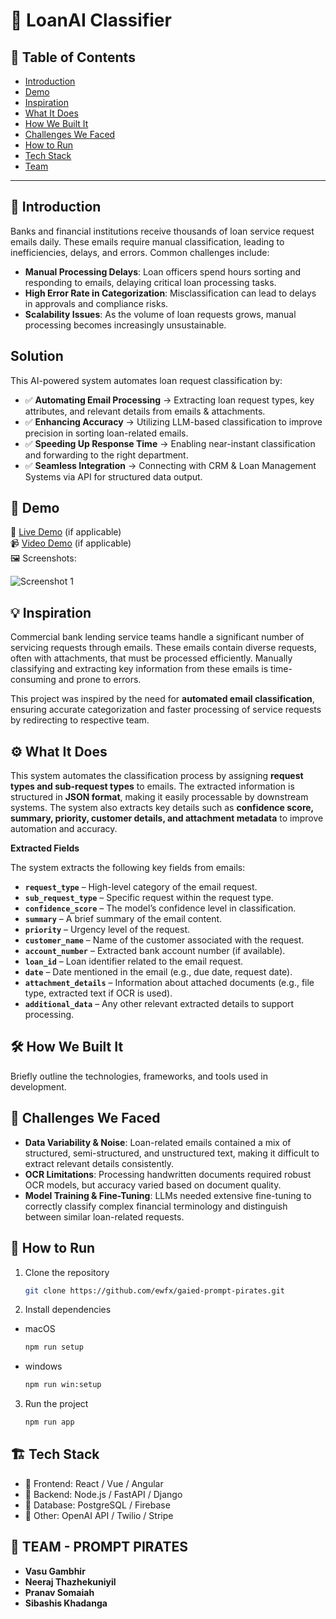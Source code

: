 # 🚀 LoanAI Classifier

## 📌 Table of Contents
- [Introduction](#introduction)
- [Demo](#demo)
- [Inspiration](#inspiration)
- [What It Does](#what-it-does)
- [How We Built It](#how-we-built-it)
- [Challenges We Faced](#challenges-we-faced)
- [How to Run](#how-to-run)
- [Tech Stack](#tech-stack)
- [Team](#team)

---

## 🎯 Introduction
Banks and financial institutions receive thousands of loan service request emails daily. These emails require manual classification, leading to inefficiencies, delays, and errors. Common challenges include:

- **Manual Processing Delays**: Loan officers spend hours sorting and responding to emails, delaying critical loan processing tasks.
- **High Error Rate in Categorization**: Misclassification can lead to delays in approvals and compliance risks.
- **Scalability Issues**: As the volume of loan requests grows, manual processing becomes increasingly unsustainable.

## Solution
This AI-powered system automates loan request classification by:

- ✅ **Automating Email Processing** → Extracting loan request types, key attributes, and relevant details from emails & attachments.
- ✅ **Enhancing Accuracy** → Utilizing LLM-based classification to improve precision in sorting loan-related emails.
- ✅ **Speeding Up Response Time** → Enabling near-instant classification and forwarding to the right department.
- ✅ **Seamless Integration** → Connecting with CRM & Loan Management Systems via API for structured data output.
## 🎥 Demo
🔗 [Live Demo](#) (if applicable)  
📹 [Video Demo](#) (if applicable)  
🖼️ Screenshots:

![Screenshot 1](link-to-image)

## 💡 Inspiration
Commercial bank lending service teams handle a significant number of servicing requests through emails. These emails contain diverse requests, often with attachments, that must be processed efficiently. Manually classifying and extracting key information from these emails is time-consuming and prone to errors.

This project was inspired by the need for **automated email classification**, ensuring accurate categorization and faster processing of service requests by redirecting to respective team.


## ⚙️ What It Does

This system automates the classification process by assigning **request types and sub-request types** to emails. The extracted information is structured in **JSON format**, making it easily processable by downstream systems. The system also extracts key details such as **confidence score, summary, priority, customer details, and attachment metadata** to improve automation and accuracy.


**Extracted Fields**

The system extracts the following key fields from emails:

- **`request_type`** – High-level category of the email request.
- **`sub_request_type`** – Specific request within the request type.
- **`confidence_score`** – The model’s confidence level in classification.
- **`summary`** – A brief summary of the email content.
- **`priority`** – Urgency level of the request.
- **`customer_name`** – Name of the customer associated with the request.
- **`account_number`** – Extracted bank account number (if available).
- **`loan_id`** – Loan identifier related to the email request.
- **`date`** – Date mentioned in the email (e.g., due date, request date).
- **`attachment_details`** – Information about attached documents (e.g., file type, extracted text if OCR is used).
- **`additional_data`** – Any other relevant extracted details to support processing.

## 🛠️ How We Built It
Briefly outline the technologies, frameworks, and tools used in development.

## 🚧 Challenges We Faced
- **Data Variability & Noise**: Loan-related emails contained a mix of structured, semi-structured, and unstructured text, making it difficult to extract relevant details consistently.
- **OCR Limitations**: Processing handwritten documents required robust OCR models, but accuracy varied based on document quality.
- **Model Training & Fine-Tuning**: LLMs needed extensive fine-tuning to correctly classify complex financial terminology and distinguish between similar loan-related requests.

## 🏃 How to Run
1. Clone the repository  
   ```sh
   git clone https://github.com/ewfx/gaied-prompt-pirates.git
   ```
2. Install dependencies 
- macOS 
   ```sh
   npm run setup 
   ```
- windows
   ```sh
   npm run win:setup 
   ```
3. Run the project  
   ```sh
   npm run app
   ```

## 🏗️ Tech Stack
- 🔹 Frontend: React / Vue / Angular
- 🔹 Backend: Node.js / FastAPI / Django
- 🔹 Database: PostgreSQL / Firebase
- 🔹 Other: OpenAI API / Twilio / Stripe

## 👥 TEAM - PROMPT PIRATES
- **Vasu Gambhir** 
- **Neeraj Thazhekuniyil** 
- **Pranav Somaiah** 
- **Sibashis Khadanga** 
